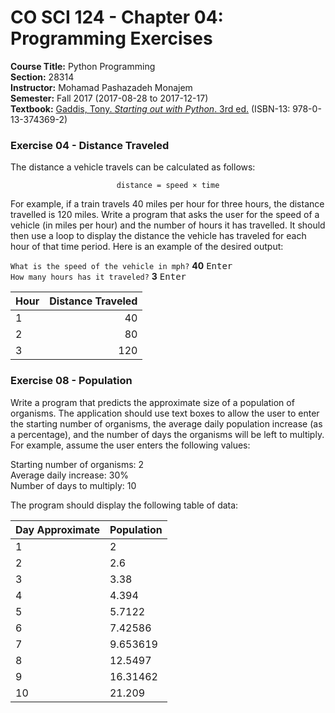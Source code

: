 # CO SCI 124 - Chapter 04: Programming Exercises
**Course Title:** Python Programming<br/>
**Section:** 28314<br/>
**Instructor:** Mohamad Pashazadeh Monajem<br/>
**Semester:** Fall 2017 (2017-08-28 to 2017-12-17)<br/>
**Textbook:** [Gaddis, Tony. _Starting out with Python_. 3rd ed.](http://www.mypearsonstore.com/bookstore/starting-out-with-python-subscription-0133743691)
(ISBN-13: 978-0-13-374369-2)

### Exercise 04 - Distance Traveled
The distance a vehicle travels can be calculated as follows:

<p align="center"><code>distance = speed × time</code></p>

For example, if a train travels 40 miles per hour for three hours, the distance
travelled is 120 miles. Write a program that asks the user for the speed of a
vehicle (in miles per hour) and the number of hours it has travelled. It should
then use a loop to display the distance the vehicle has traveled for each hour
of that time period. Here is an example of the desired output:

`What is the speed of the vehicle in mph?` **40** <kbd>Enter</kbd><br/>
`How many hours has it traveled?` **3** <kbd>Enter</kbd>

| Hour | Distance Traveled |
|------|------------------:|
| 1    | 40                |
| 2    | 80                |
| 3    | 120               |

### Exercise 08 - Population
Write a program that predicts the approximate size of a population of organisms.
The application should use text boxes to allow the user to enter the starting
number of organisms, the average daily population increase (as a percentage),
and the number of days the organisms will be left to multiply. For example,
assume the user enters the following values:

Starting number of organisms: 2<br/>
Average daily increase: 30%<br/>
Number of days to multiply: 10<br/>

The program should display the following table of data:

| Day Approximate | Population |
|-----------------|------------|
| 1               | 2          |
| 2               | 2.6        |
| 3               | 3.38       |
| 4               | 4.394      |
| 5               | 5.7122     |
| 6               | 7.42586    |
| 7               | 9.653619   |
| 8               | 12.5497    |
| 9               | 16.31462   |
| 10              | 21.209     |
